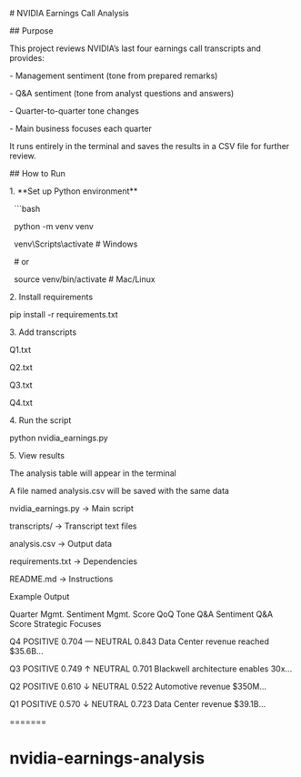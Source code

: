 
\# NVIDIA Earnings Call Analysis



\## Purpose

This project reviews NVIDIA’s last four earnings call transcripts and provides:

\- Management sentiment (tone from prepared remarks)

\- Q\&A sentiment (tone from analyst questions and answers)

\- Quarter-to-quarter tone changes

\- Main business focuses each quarter



It runs entirely in the terminal and saves the results in a CSV file for further review.



\## How to Run

1\. \*\*Set up Python environment\*\*

&nbsp;  ```bash

&nbsp;  python -m venv venv

&nbsp;  venv\\Scripts\\activate   # Windows

&nbsp;  # or

&nbsp;  source venv/bin/activate   # Mac/Linux



2\. Install requirements



pip install -r requirements.txt



3\. Add transcripts



Q1.txt

Q2.txt

Q3.txt

Q4.txt



4\. Run the script



python nvidia\_earnings.py



5\. View results



The analysis table will appear in the terminal



A file named analysis.csv will be saved with the same data







nvidia\_earnings.py → Main script



transcripts/ → Transcript text files



analysis.csv → Output data



requirements.txt → Dependencies



README.md → Instructions



Example Output



Quarter    Mgmt. Sentiment  Mgmt. Score  QoQ Tone  Q\&A Sentiment  Q\&A Score  Strategic Focuses

Q4         POSITIVE        0.704       —         NEUTRAL        0.843      Data Center revenue reached $35.6B...

Q3         POSITIVE        0.749       ↑         NEUTRAL        0.701      Blackwell architecture enables 30x...

Q2         POSITIVE        0.610       ↓         NEUTRAL        0.522      Automotive revenue $350M...

Q1         POSITIVE        0.570       ↓         NEUTRAL        0.723      Data Center revenue $39.1B...



=======
# nvidia-earnings-analysis

